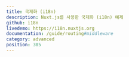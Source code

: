 ```yaml
---
title: 국제화 (i18n)
description: Nuxt.js를 사용한 국제화 (i18n) 예제
github: i18n
livedemo: https://i18n.nuxtjs.org
documentation: /guide/routing#middleware
category: advanced
position: 305
---
```

